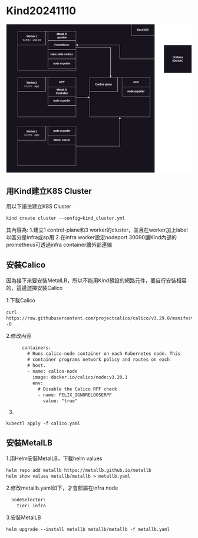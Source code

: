 # Kind20241110

![image](https://github.com/ClayLu/Kind20241110/blob/main/Architecture.png)

## 用Kind建立K8S Cluster
用以下語法建立K8S Cluster
```
kind create cluster --config=kind_cluster.yml
```
其內容為:
1.建立1 control-plane和3 worker的cluster，並且在worker加上label以區分是infra或ap用
2.在infra worker設定nodeport 30090讓Kind內部的prometheus可透過infra container讓外部連線

## 安裝Calico
因為接下來要安裝MetalLB，所以不能用Kind預設的網路元件，要自行安裝相容的，這邊選擇安裝Calico

1.下載Calico
```
curl https://raw.githubusercontent.com/projectcalico/calico/v3.29.0/manifests/calico.yaml -O
```

2.修改內容
```
      containers:
        # Runs calico-node container on each Kubernetes node. This
        # container programs network policy and routes on each
        # host.
        - name: calico-node
          image: docker.io/calico/node:v3.20.1
          env:
            # Disable the Calico RPF check
            - name: FELIX_IGNORELOOSERPF
              value: "true"
```
3.
```
kubectl apply -f calico.yaml
```

## 安裝MetalLB

1.用Helm安裝MetalLB，下載helm values
```
helm repo add metallb https://metallb.github.io/metallb
helm show values metallb/metallb > metallb.yaml
```

2.修改metallb.yaml如下，才會部屬在infra node
```
  nodeSelector:
    tier: infra
```

3.安裝MetalLB
```
helm upgrade --install metallb metallb/metallb -f metallb.yaml
```


